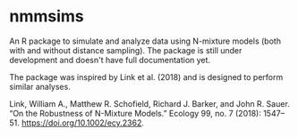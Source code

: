 # nmmsims
An R package to simulate and analyze data using N-mixture models (both with and without distance sampling). The package is still under development and doesn't have full documentation yet. 

The package was inspired by Link et al. (2018) and is designed to perform similar analyses. 

Link, William A., Matthew R. Schofield, Richard J. Barker, and John R. Sauer. “On the Robustness of N-Mixture Models.” Ecology 99, no. 7 (2018): 1547–51. https://doi.org/10.1002/ecy.2362.


